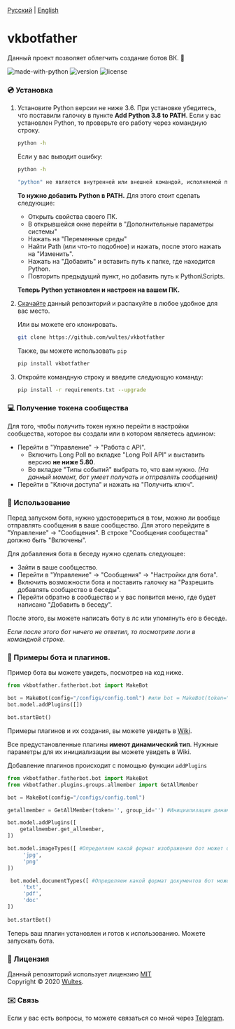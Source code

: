 [Русский](https://github.com/wultes/vkbotfather/blob/master/README.md) | [English](https://github.com/wultes/vkbotfather/blob/master/README_ENG.md)

# vkbotfather

Данный проект позволяет облегчить создание ботов ВК. 🤖

![made-with-python](https://img.shields.io/badge/Made%20with%20-Python-blue)
![version](https://img.shields.io/pypi/v/vkbotfather?color=blue)
![license](https://img.shields.io/github/license/wultes/vkbotfather)

### 💿 Установка

1. Установите Python версии не ниже 3.6. При установке убедитесь, что поставили галочку в пункте **Add Python 3.8 to PATH**. Если у вас установлен Python, то проверьте его работу через командную строку.

   ```bash
   python -h
   ```

   Если у вас выводит ошибку:

   ```bash
   python -h
   
   "python" не является внутренней или внешней командой, исполняемой программой или пакетом файлов.
   ```

   **То нужно добавить Python в PATH.** Для этого стоит сделать следующие:

   - Открыть свойства своего ПК.
   - В открывшейся окне перейти в "Дополнительные параметры системы"
   - Нажать на "Переменные среды"
   - Найти Path (или что-то подобное) и нажать, после этого нажать на "Изменить".
   - Нажать на "Добавить" и вставить путь к папке, где находится Python.
   - Повторить предыдущий пункт, но добавить путь к Python\Scripts.  

   **Теперь Python установлен и настроен на вашем ПК.**

2. [Скачайте](https://github.com/wultes/vkbotfather/archive/master.zip) данный репозиторий и распакуйте в любое удобное для вас место.

   Или вы можете его клонировать.

   ```bash
   git clone https://github.com/wultes/vkbotfather
   ```
   
   Также, вы можете использовать ```pip```
   
   ```bash
   pip install vkbotfather
   ```

3. Откройте командную строку и введите следующую команду:

   ```bash
   pip install -r requirements.txt --upgrade
   ```

    


### 💻 Получение токена сообщества

Для того, чтобы получить токен нужно перейти в настройки сообщества, которое вы создали или в котором являетесь админом:

- Перейти в "Управление" -> "Работа с API".
  - Включить Long Poll во вкладке "Long Poll API" и выставить версию **не ниже 5.80**.
  - Во вкладке "Типы событий" выбрать то, что вам нужно. *(На данный момент, бот умеет получать и отправлять сообщения)*
- Перейти в "Ключи доступа" и нажать на "Получить ключ".



### 🚀 Использование

Перед запуском бота, нужно удостовериться в том, можно ли вообще отправлять сообщения в ваше сообщество. Для этого перейдите в "Управление" -> "Сообщения". В строке "Сообщения сообщества" должно быть "Включены". 

Для добавления бота в беседу нужно сделать следующее: 

- Зайти в ваше сообщество.
- Перейти в "Управление" -> "Сообщения" -> "Настройки для бота".
- Включить возможности бота и поставить галочку на "Разрешить добавлять сообщество в беседы".
- Перейти обратно в сообщество и у вас появится меню, где будет написано "Добавить в беседу".

После этого, вы можете написать боту в лс или упомянуть его в беседе.

*Если после этого бот ничего не ответил, то посмотрите логи в командной строке.*



### 👾 Примеры бота и плагинов.

Пример бота вы можете увидеть, посмотрев на код ниже.

```python
from vkbotfather.fatherbot.bot import MakeBot

bot = MakeBot(config="/configs/config.toml") #или bot = MakeBot(token="", group_id="")
bot.model.addPlugins([])

bot.startBot() 
```

Примеры плагинов и их создания, вы можете увидеть в [Wiki](https://github.com/wultes/vkbotfather/wiki).  

Все предустановленные плагины **имеют динамический тип**. Нужные параметры для их инициализации вы можете увидеть в Wiki.

Добавление плагинов происходит с помощью функции ```addPlugins```

```python
from vkbotfather.fatherbot.bot import MakeBot
from vkbotfather.plugins.groups.allmember import GetAllMember

bot = MakeBot(config="/configs/config.toml")

getallmember = GetAllMember(token='', group_id='') #Инициализация динамического плагина

bot.model.addPlugins([
    getallmember.get_allmember,
])

bot.model.imageTypes([ #Определяем какой формат изображения бот может обрабатывать 
     'jpg',
     'png'
])

 bot.model.documentTypes([ #Определяем какой формат документов бот может обрабатывать
     'txt',
     'pdf',
     'doc'
])
 
bot.startBot() 
```

Теперь ваш плагин установлен и готов к использованию. Можете запускать бота. 

### 📃 Лицензия

Данный репозиторий использует лицензию [MIT](https://choosealicense.com/licenses/mit/)  
Copyright © 2020 [Wultes](https://github.com/wultes/). 

### ✉️ Связь

Если у вас есть вопросы, то можете связаться со мной через [Telegram](https://t.me/wultes).

